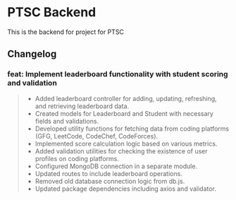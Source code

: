 # PTSC Backend

This is the backend for project for PTSC

## Changelog

### feat: Implement leaderboard functionality with student scoring and validation

> - Added leaderboard controller for adding, updating, refreshing, and retrieving leaderboard data.
> - Created models for Leaderboard and Student with necessary fields and validations.
> - Developed utility functions for fetching data from coding platforms (GFG, LeetCode, CodeChef, CodeForces).
> - Implemented score calculation logic based on various metrics.  
> - Added validation utilities for checking the existence of user profiles on coding platforms.
> - Configured MongoDB connection in a separate module.
> - Updated routes to include leaderboard operations.
> - Removed old database connection logic from db.js.
> - Updated package dependencies including axios and validator.